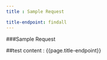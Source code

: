 ```yaml
---
title : Sample Request

title-endpoint: findall
---
```


###Sample Request

##test content : {{page.title-endpoint}} 
